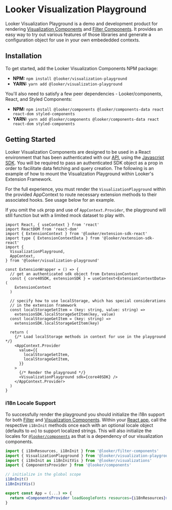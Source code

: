 # Looker Visualization Playground

Looker Visualization Playground is a demo and development product for rendering [Visualization Components](https://www.npmjs.com/package/@looker/visualizations) and [Filter Components](https://www.npmjs.com/package/@looker/filter-components). It provides an easy way to try out various features of those libraries and generate a configuration object for use in your own embededded contexts.

## Installation

To get started, add the Looker Visualization Components NPM package:

- **NPM:** `npm install @looker/visualization-playground`
- **YARN:** `yarn add @looker/visualization-playground`

You'll also need to satisfy a few peer dependencies - Looker/components, React, and Styled Components:

- **NPM:** `npm install @looker/components @looker/components-data react react-dom styled-components`
- **YARN:** `yarn add @looker/components @looker/components-data react react-dom styled-components`

## Getting Started

Looker Visualization Components are designed to be used in a React environment that has been authenticated with our [API](https://docs.looker.com/reference/api-and-integration/api-getting-started), using the [Javascript SDK](https://developers.looker.com/api/getting-started). You will be required to pass an authenticated SDK object as a prop in order to facilitate data fetching and query creation. The following is an example of how to mount the Visualization Playground within Looker's Extension Framework.

For the full experience, you must render the `VisualizationPlayground` within the provided AppContext to route necessary extension methods to their associated hooks. See usage below for an example.

If you omit the `sdk` prop and use of `AppContext.Provider`, the playground will still function but with a limited mock dataset to play with.

```tsx
import React, { useContext } from 'react'
import ReactDOM from 'react-dom'
import { ExtensionContext } from '@looker/extension-sdk-react'
import type { ExtensionContextData } from '@looker/extension-sdk-react'
import {
  VisualizationPlayground,
  AppContext,
} from '@looker/visualization-playground'

const ExtensionWrapper = () => {
  // get an authenticated sdk object from ExtensionContext
  const { core40SDK, extensionSDK } = useContext<ExtensionContextData>(
    ExtensionContext
  )

  // specify how to use localStorage, which has special considerations
  // in the extension framework
  const localStorageSetItem = (key: string, value: string) =>
    extensionSDK.localStorageSetItem(key, value)
  const localStorageGetItem = (key: string) =>
    extensionSDK.localStorageGetItem(key)

  return (
    {/* Load localStorage methods in context for use in the playground */}
    <AppContext.Provider
      value={{
        localStorageSetItem,
        localStorageGetItem,
      }}
    >
      {/* Render the playground */}
      <VisualizationPlayground sdk={core40SDK} />
    </AppContext.Provider>
  )
}
```

### i18n Locale Support

To successfully render the playground you should initialize the i18n support for both [Filter](https://docs.looker.com/data-modeling/extension-framework/filter-components) and [Visualization Components](https://docs.looker.com/data-modeling/extension-framework/vis-components). Within your [React app](https://reactjs.org/docs/getting-started.html), call the respective `i18nInit` methods once each with an optional locale object (defaults to `en`) to support localized strings. This will also initialize the locales for [`@looker/components`](https://docs.looker.com/data-modeling/extension-framework/components) as that is a dependency of our visualization components.

```jsx
import { i18nResources, i18nInit } from '@looker/filter-components'
import { VisualizationPlayground } from '@looker/visualization-playground'
import { i18nInit as i18nInitVis } from '@looker/visualizations'
import { ComponentsProvider } from '@looker/components'

// initialize in the global scope
i18nInit()
i18nInitVis()

export const App = (...) => {
  return <ComponentsProvider loadGoogleFonts resources={i18nResources}><VisualizationPlayground /></ComponentsProvider>
}
```
